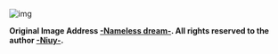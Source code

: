 ![img](https://cdn.jsdelivr.net/gh/muzi502/muzi502/pixiv-78375788.jpg)

**Original Image Address [-Nameless dream-](https://www.pixiv.net/artworks/78375788). All rights reserved to the author [-Niuy-](https://www.pixiv.net/users/27061582).**
